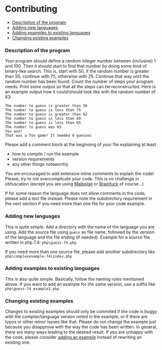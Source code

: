 # Contributing

* [Description of the program](#Description)
* [Adding new languages](#AddingNewLanguages)
* [Adding examples to existing languages](#AddingExamples)
* [Changing existing examples](#ChangingExamples)

### <a name="Description"></a>Description of the program
Your program should define a random integer number between (inclusive) 1 and 100. Then it 
should start to find that number by doing some kind of binary-like search. This is, start
with 50, if the random number is greater than 50, continue with 75, otherwise with 25. 
Continue that way until the random number has been found. Count the number of steps your
program needs. Print some output so that all the steps can be reconstructed. Here is an
example output how it could/should look like with the random number of 63:

```
The number to guess is greater than 50
The number to guess is less than 75
The number to guess is greater than 62
The number to guess is less than 69
The number to guess is less than 65
The number to guess was 63
You won!
That was a fun game! It needed 6 guesses
```

Please add a comment block at the beginning of your file explaining at least
* how to compile / run the example
* version requirements
* any other things noteworthy

You are encouraged to add extensive inline comments to explain the code! Please, try to 
not overcomplicate your code. This is no challenge in obfuscation (except you are using
[Malbolge](https://en.wikipedia.org/wiki/Malbolge) or [Brainfuck](https://en.wikipedia.org/wiki/Brainfuck)
of course...)

If for some reason the language does not allow comments in the code, please add
a text file instead. Please note the subdirectory requirement in the next
section if you need more than one file for your code example. 

### <a name="AddingNewLanguages"></a>Adding new languages
This is quite simple. Add a directory with the name of the language you are using.
Add the source file using `guess` as file name, followed by the version of the language
and the file ending (if needed). Example for a source file written in php 7.4: `php\guess-74.php`

If you need more than one source file, please add another subdirectory like `php\complexexample-74\index.php` 

### <a name="AddingExamples"></a>Adding examples to existing languages
This is also quite simple. Basically, follow the naming rules mentioned above. If you
want to add an example for the same version, use a suffix like `php\guess-74_example2.php`

### <a name="ChangingExamples"></a>Changing existing examples
Changes to existing examples should only be commited if the code is buggy with the 
compiler/language version noted in the example, or if there are typos or other minor
issues like that. Please do not change the example just because you disapprove with
the way the code has been written. In general, there are many ways leading to the 
desired result. If you are unhappy with the code, please consider [adding an example](#AddingExamples) 
instead of rewriting an existing one.
